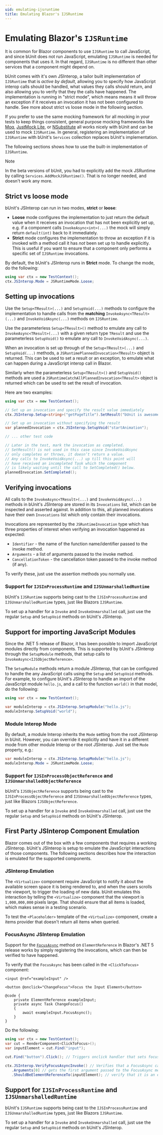 ```yaml
---
uid: emulating-ijsruntime
title: Emulating Blazor's IJSRuntime
---
```


# Emulating Blazor's `IJSRuntime`

It is common for Blazor components to use `IJSRuntime` to call JavaScript, and since bUnit does not run JavaScript, emulating `IJSRuntime` is needed for components that uses it. In that regard, `IJSRuntime` is no different than other services that a component might depend on.

bUnit comes with it's own JSInterop, a tailor built implementation of `IJSRuntime` that is _active by default_, allowing you to specify how JavaScript interop calls should be handled, what values they calls should return, and also allowing you to verify that they the calls have happened. The implementation is running in "strict mode", which means means it will throw an exception if it receives an invocation it has not been configured to handle. See more about strict vs loose mode in the following section.

If you prefer to use the same mocking framework for all mocking in your tests to keep things consistent, general purpose mocking frameworks like [Moq](https://github.com/Moq), [JustMock Lite](https://github.com/telerik/JustMockLite), or [NSubstitute](https://nsubstitute.github.io/) all works nicely with bUnit and can be used to mock `IJSRuntime`. In general, registering an implementation of `IJSRuntime` with bUnit's `Services` collection replaces bUnit's implementation.

The following sections shows how to use the built-in implementation of `IJSRuntime`.

> [!NOTE] 
> In the beta versions of bUnit, you had to explicitly add the mock JSRuntime by calling `Services.AddMockJSRuntime()`. That is no longer needed, and doesn't work any more.

## Strict vs loose mode

bUnit's JSInterop can run in two modes, **strict** or **loose**:

- **Loose** mode configures the implementation to just return the default value when it receives an invocation that has not been explicitly set up, e.g. if a component calls `InvokeAsync<int>(...)` the mock will simply return `default(int)` back to it immediately.
- **Strict** mode configures the implementation to throw an exception if it is invoked with a method call it has _not_ been set up to handle explicitly. This is useful if you want to ensure that a component only performs a specific set of `IJSRuntime` invocations.

By default, the bUnit's JSInterop runs in **Strict** mode. To change the mode, do the following:

```csharp
using var ctx = new TestContext();
ctx.JSInterop.Mode = JSRuntimeMode.Loose;
```

## Setting up invocations

Use the `Setup<TResult>(...)` and `SetupVoid(...)` methods to configure the implementation to handle calls from the **matching** `InvokeAsync<TResult>(...)` and `InvokeVoidAsync(...)` methods on `IJSRuntime`.

Use the parameterless `Setup<TResult>()` method to emulate any call to `InvokeAsync<TResult>(...)` with a given return type `TResult` and use the parameterless `SetupVoid()` to emulate any call to `InvokeVoidAsync(...)`.

When an invocation is set up through of the `Setup<TResult>(...)` and `SetupVoid(...)` methods, a `JSRuntimePlannedInvocation<TResult>` object is returned. This can be used to set a result or an exception, to emulate what can happen during a JavaScript interop call in Blazor.

Similarly when the parameterless `Setup<TResult>()` and `SetupVoid()` methods are used a `JSRuntimeCatchAllPlannedInvocation<TResult>` object is returned which can be used to set the result of invocation.

Here are two examples:

```csharp
using var ctx = new TestContext();

// Set up an invocation and specify the result value immediately
ctx.JSInterop.Setup<string>("getPageTitle").SetResult("bUnit is awesome");

// Set up an invocation without specifying the result
var plannedInvocation = ctx.JSInterop.SetupVoid("startAnimation");

// ... other test code

// Later in the test, mark the invocation as completed.
// SetResult() is not used in this case since InvokeVoidAsync
// only completes or throws, it doesn’t return a value.
// Any calls to InvokeVoidAsync(...) up till this point will
// have received an incompleted Task which the component 
// is likely waiting until the call to SetCompleted() below.
plannedInvocation.SetCompleted();
```

## Verifying invocations

All calls to the `InvokeAsync<TResult>(...)` and `InvokeVoidAsync(...)` methods in bUnit's JSInterop are stored in its `Invocations` list, which can be inspected and asserted against. In addition to this, all planned invocations have their own `Invocations` list which only contain their invocations.

Invocations are represented by the `JSRuntimeInvocation` type which has three properties of interest when verifying an invocation happened as expected: 

- `Identifier` - the name of the function name/identifier passed to the invoke method.
- `Arguments` - a list of arguments passed to the invoke method.
- `CancellationToken` - the cancellation token passed to the invoke method (if any). 

To verify these, just use the assertion methods you normally use.

### Support for `IJSInProcessRuntime` and `IJSUnmarshalledRuntime`

bUnit's `IJSRuntime` supports being cast to the `IJSInProcessRuntime` and `IJSUnmarshalledRuntime` types, just like Blazors `IJSRuntime`. 

To set up a handler for a `Invoke` and `InvokeUnmarshalled` call, just use the regular `Setup` and `SetupVoid` methods on bUnit's JSInterop.

## Support for importing JavaScript Modules

Since the .NET 5 release of Blazor, it has been possible to import JavaScript modules directly from components. This is supported by bUnit's JSInterop through the `SetupModule` methods, that setup calls to `InvokeAsync<IJSObjectReference>`.

The `SetupModule` methods return a module JSInterop, that can be configured to handle the any JavaScript calls using the `Setup` and `SetupVoid` methods. For example, to configure bUnit's JSInterop to handle an import of the JavaScript module `hello.js`, and a call to the function `world()` in that model, do the following:

```csharp
using var ctx = new TestContext();

var moduleInterop = ctx.JSInterop.SetupModule("hello.js");
moduleInterop.SetupVoid("world");
```

### Module Interop Mode

By default, a module Interop inherits the `Mode` setting from the root JSInterop in bUnit. However, you can override it explicitly and have it in a different mode from other module Interop or the root JSInterop. Just set the `Mode` property, e.g.:

```csharp
var moduleInterop = ctx.JSInterop.SetupModule("hello.js");
moduleInterop.Mode = JSRuntimeMode.Loose;
```

### Support for `IJSInProcessObjectReference` and `IJSUnmarshalledObjectReference`

bUnit's `IJSObjectReference` supports being cast to the `IJSInProcessObjectReference` and `IJSUnmarshalledObjectReference` types, just like Blazors `IJSObjectReference`. 

To set up a handler for a `Invoke` and `InvokeUnmarshalled` call, just use the regular `Setup` and `SetupVoid` methods on bUnit's JSInterop.

## First Party JSInterop Component Emulation

Blazor comes out of the box with a few components that requires a working JSInterop. bUnit's JSInterop is setup to emulate the JavaScript interactions of those components. The following sections describes how the interaction is emulated for the supported components.

### <Virtualize> JSInterop Emulation

The `<Virtualize>` component require JavaScript to notify it about the available screen space it is being rendered to, and when the users scrolls the viewport, to trigger the loading of new data. bUnit emulates this interaction by telling the `<Virtualize>` component that the viewport is `1,000,000,000` pixels large. That should ensure that all items is loaded, which makes sense in a testing scenario.

To test the `<Placeholder>` template of the `<Virtualize>` component, create a items provider that doesn't return all items when queried.

### FocusAsync JSInterop Emulation

Support for the [`FocusAsync`](https://docs.microsoft.com/en-us/aspnet/core/blazor/components/event-handling?view=aspnetcore-5.0#focus-an-element) method on `ElementReference` in Blazor's .NET 5 release works by simply registering the invocations, which can then be verified to have happened.

To verify that the `FocusAsync` has been called in the `<ClickToFocus>` component:

```cshtml
<input @ref="exampleInput" />

<button @onclick="ChangeFocus">Focus the Input Element</button>

@code {
    private ElementReference exampleInput;
    private async Task ChangeFocus()
    {
        await exampleInput.FocusAsync();
    }
}
```

Do the following:

```csharp
using var ctx = new TestContext();
var cut = RenderComponent<ClickToFocus>();
var inputElement = cut.Find("input");

cut.Find("button").Click(); // Triggers onclick handler that sets focus of input element

ctx.JSInterop.VerifyFocusAsyncInvoke() // Verifies that a FocusAsync call has happenend
   .Arguments[0] // gets the first argument passed to the FocusAsync method
   .ShouldBeElementReferenceTo(inputElement); // verify that it is an element reference to the input element.
```

## Support for `IJSInProcessRuntime` and `IJSUnmarshalledRuntime`

bUnit's `IJSRuntime` supports being cast to the `IJSInProcessRuntime` and `IJSUnmarshalledRuntime` types, just like Blazors `IJSRuntime`. 

To set up a handler for a `Invoke` and `InvokeUnmarshalled` call, just use the regular `Setup` and `SetupVoid` methods on bUnit's JSInterop.
